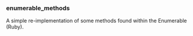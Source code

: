 ### enumerable_methods

A simple re-implementation of some methods found within the Enumerable (Ruby).

